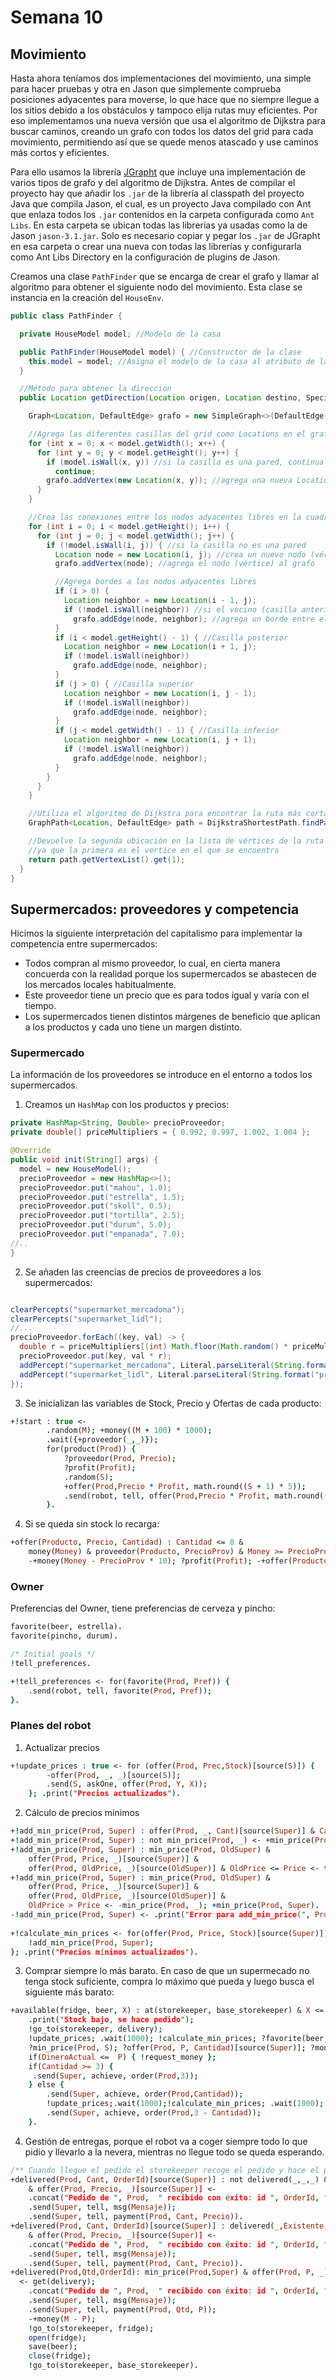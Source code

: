 # Semana 10

## Movimiento

Hasta ahora teníamos dos implementaciones del movimiento, una simple para hacer pruebas y otra en Jason que simplemente comprueba posiciones adyacentes para moverse, lo que hace que no siempre llegue a los sitios debido a los obstáculos y tampoco elija rutas muy eficientes. Por eso implementamos una nueva versión que usa el algoritmo de Dijkstra para buscar caminos, creando un grafo con todos los datos del grid para cada movimiento, permitiendo así que se quede menos atascado y use caminos más cortos y eficientes.

Para ello usamos la librería [JGrapht](https://jgrapht.org/) que incluye una implementación de varios tipos de grafo y del algoritmo de Dijkstra.
Antes de compilar el proyecto hay que añadir los `.jar` de la librería al classpath del proyecto Java que compila Jason, el cual, es un proyecto Java compilado con Ant que enlaza todos los `.jar` contenidos en la carpeta configurada como `Ant Libs`. En esta carpeta se ubican todas las librerías ya usadas como la de Jason `jason-3.1.jar`. Solo es necesario copiar y pegar los `.jar` de JGrapht en esa carpeta o crear una nueva con todas las librerías y configurarla como Ant Libs Directory en la configuración de plugins de Jason.


Creamos una clase `PathFinder` que se encarga de crear el grafo y llamar al algoritmo para obtener el siguiente nodo del movimiento. Esta clase se instancia en la creación del `HouseEnv`.

```java
public class PathFinder {

  private HouseModel model; //Modelo de la casa

  public PathFinder(HouseModel model) { //Constructor de la clase
    this.model = model; //Asigna el modelo de la casa al atributo de la clase
  }

  //Método para obtener la dirección
  public Location getDirection(Location origen, Location destino, SpecializedRobots me) {

    Graph<Location, DefaultEdge> grafo = new SimpleGraph<>(DefaultEdge.class); //Crea un grafo simple vacío

    //Agrega las diferentes casillas del grid como Locations en el grafo
    for (int x = 0; x < model.getWidth(); x++) {
      for (int y = 0; y < model.getHeight(); y++) {
        if (model.isWall(x, y)) //si la casilla es una pared, continua con la siguiente iteración
          continue;
        grafo.addVertex(new Location(x, y)); //agrega una nueva Location como vértice al grafo
      }
    }

    //Crea las conexiones entre los nodos adyacentes libres en la cuadrícula
    for (int i = 0; i < model.getHeight(); i++) {
      for (int j = 0; j < model.getWidth(); j++) {
        if (!model.isWall(i, j)) { //si la casilla no es una pared
          Location node = new Location(i, j); //crea un nuevo nodo (vértice)
          grafo.addVertex(node); //agrega el nodo (vértice) al grafo

          //Agrega bordes a los nodos adyacentes libres
          if (i > 0) {
            Location neighbor = new Location(i - 1, j);
            if (!model.isWall(neighbor)) //si el vecino (casilla anterior) no es una pared
              grafo.addEdge(node, neighbor); //agrega un borde entre el nodo actual y el vecino
          }
          if (i < model.getHeight() - 1) { //Casilla posterior
            Location neighbor = new Location(i + 1, j); 
            if (!model.isWall(neighbor))
              grafo.addEdge(node, neighbor);
          }
          if (j > 0) { //Casilla superior
            Location neighbor = new Location(i, j - 1);
            if (!model.isWall(neighbor))
              grafo.addEdge(node, neighbor);
          }
          if (j < model.getWidth() - 1) { //Casilla inferior
            Location neighbor = new Location(i, j + 1);
            if (!model.isWall(neighbor))
              grafo.addEdge(node, neighbor);
          }
        }
      }
    }

    //Utiliza el algoritmo de Dijkstra para encontrar la ruta más corta entre las dos ubicaciones
    GraphPath<Location, DefaultEdge> path = DijkstraShortestPath.findPathBetween(grafo, origen, destino);

    //Devuelve la segunda ubicación en la lista de vértices de la ruta más corta como la dirección a seguir
    //ya que la primera es el vertice en el que se encuentra
    return path.getVertexList().get(1);
  }
}
```

## Supermercados: proveedores y competencia

Hicimos la siguiente interpretación del capitalismo para implementar la competencia entre supermercados:
- Todos compran al mismo proveedor, lo cual, en cierta manera concuerda con la realidad porque los supermercados se abastecen de los mercados locales habitualmente.  
- Este proveedor tiene un precio que es para todos igual y varía con el tiempo.
- Los supermercados tienen distintos márgenes de beneficio que aplican a los productos y cada uno tiene un margen distinto.

### Supermercado

La información de los proveedores se introduce en el entorno a todos los supermercados.
1. Creamos un `HashMap` con los productos y precios:
```java
private HashMap<String, Double> precioProveedor;
private double[] priceMultipliers = { 0.992, 0.997, 1.002, 1.004 };

@Override
public void init(String[] args) {
  model = new HouseModel();
  precioProveedor = new HashMap<>();
  precioProveedor.put("mahou", 1.0);
  precioProveedor.put("estrella", 1.5);
  precioProveedor.put("skoll", 0.5);
  precioProveedor.put("tortilla", 2.5);
  precioProveedor.put("durum", 5.0);
  precioProveedor.put("empanada", 7.0);
//..
}
```
2. Se añaden las creencias de precios de proveedores a los supermercados:
```java

clearPercepts("supermarket_mercadona");
clearPercepts("supermarket_lidl");
//...
precioProveedor.forEach((key, val) -> {
  double r = priceMultipliers[(int) Math.floor(Math.random() * priceMultipliers.length)];
  precioProveedor.put(key, val * r);
  addPercept("supermarket_mercadona", Literal.parseLiteral(String.format("proveedor(%s, %f)", key, val * r)));
  addPercept("supermarket_lidl", Literal.parseLiteral(String.format("proveedor(%s, %f)", key, val * r)));
});
```

3. Se inicializan las variables de Stock, Precio y Ofertas de cada producto:
```prolog
+!start : true <-
		.random(M); +money((M + 100) * 1000);
		.wait({+proveedor(_,_)});
		for(product(Prod)) {
			?proveedor(Prod, Precio);
			?profit(Profit);
			.random(S);
			+offer(Prod,Precio * Profit, math.round((S + 1) * 5));
			.send(robot, tell, offer(Prod,Precio * Profit, math.round((S + 1) * 5)));
		}.
```
4. Si se queda sin stock lo recarga:
```prolog
+offer(Producto, Precio, Cantidad) : Cantidad <= 0 & 
	money(Money) & proveedor(Producto, PrecioProv) & Money >= PrecioProv <-
	-+money(Money - PrecioProv * 10); ?profit(Profit); -+offer(Producto, PrecioProv * Profit, Cantidad + 10).
```

### Owner

Preferencias del Owner, tiene preferencias de cerveza y pincho:
```prolog
favorite(beer, estrella).
favorite(pincho, durum).

/* Initial goals */
!tell_preferences.

+!tell_preferences <- for(favorite(Prod, Pref)) {
	.send(robot, tell, favorite(Prod, Pref));
}.
```
### Planes del robot

1. Actualizar precios
```prolog
+!update_prices : true <- for (offer(Prod, Prec,Stock)[source(S)]) {
		-offer(Prod, _, _)[source(S)];
		.send(S, askOne, offer(Prod, Y, X));
	}; .print("Precios actualizados").
```
2. Cálculo de precios mínimos
```prolog
+!add_min_price(Prod, Super) : offer(Prod, _, Cant)[source(Super)] & Cant <= 0  <- true.
+!add_min_price(Prod, Super) : not min_price(Prod, _) <- +min_price(Prod, Super).
+!add_min_price(Prod, Super) : min_price(Prod, OldSuper) &
	offer(Prod, Price, _)[source(Super)] &
	offer(Prod, OldPrice, _)[source(OldSuper)] & OldPrice <= Price <- true.
+!add_min_price(Prod, Super) : min_price(Prod, OldSuper) & 
	offer(Prod, Price, _)[source(Super)] &
	offer(Prod, OldPrice, _)[source(OldSuper)] &
	OldPrice > Price <- -min_price(Prod, _); +min_price(Prod, Super).
-!add_min_price(Prod, Super) <- .print("Error para add_min_price(", Prod, ",", Super , ")").
	
+!calculate_min_prices <- for(offer(Prod, Price, Stock)[source(Super)]) {
	!add_min_price(Prod, Super);
}; .print("Precios mínimos actualizados").
```
3. Comprar siempre lo más barato. En caso de que un supermecado no tenga stock suficiente, compra lo máximo que pueda y luego busca el siguiente más barato:
```prolog
+available(fridge, beer, X) : at(storekeeper, base_storekeeper) & X <= 2 <-
	.print("Stock bajo, se hace pedido");
	!go_to(storekeeper, delivery);
	!update_prices; .wait(1000); !calculate_min_prices; ?favorite(beer, Prod);
	?min_price(Prod, S); ?offer(Prod, P, Cantidad)[source(Super)]; ?money(DineroActual);
	if(DineroActual <=  P) { !request_money };
	if(Cantidad >= 3) {
	 .send(Super, achieve, order(Prod,3));
	} else {
		.send(Super, achieve, order(Prod,Cantidad));
		!update_prices;.wait(1000);!calculate_min_prices; .wait(1000);
		.send(Super, achieve, order(Prod,3 - Cantidad));
	}.
```
4. Gestión de entregas, porque el robot va a coger siempre todo lo que pidio y llevarlo a la nevera, mientras no llegue todo se queda esperando.
```prolog
/** Cuando llegue el pedido el storekeeper recoge el pedido y hace el pago **/
+delivered(Prod, Cant, OrderId)[source(Super)] : not delivered(_,_,_) & Cant < 3 
	& offer(Prod, Precio, _)[source(Super)] <-
	.concat("Pedido de ", Prod,  " recibido con éxito: id ", OrderId, ", ", Cant, " unidades e importe ", Precio, " robux", Mensaje);
  	.send(Super, tell, msg(Mensaje));
	.send(Super, tell, payment(Prod, Cant, Precio)). 
+delivered(Prod, Cant, OrderId)[source(Super)] : delivered(_,Existente,_) & Cant + Existente < 3
	& offer(Prod, Precio, _)[source(Super)] <-
	.concat("Pedido de ", Prod,  " recibido con éxito: id ", OrderId, ", ", Cant, " unidades e importe ", Precio, " robux", Mensaje);
  	.send(Super, tell, msg(Mensaje));
	.send(Super, tell, payment(Prod, Cant, Precio)).
+delivered(Prod,Qtd,OrderId): min_price(Prod,Super) & offer(Prod, P, _)[source(Super)] & money(M) & M > P
  <- get(delivery);
  	.concat("Pedido de ", Prod,  " recibido con éxito: id ", OrderId, ", ", Qtd, " unidades e importe ", P, " robux", Mensaje);
  	.send(Super, tell, msg(Mensaje));
	.send(Super, tell, payment(Prod, Qtd, P)); 
	-+money(M - P);
  	!go_to(storekeeper, fridge);
  	open(fridge);
	save(beer);
	close(fridge);
	!go_to(storekeeper, base_storekeeper).
```




